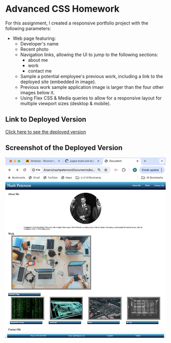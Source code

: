 # Advanced CSS Homework

For this assignment, I created a responsive portfolio project with the following parameters:


- Web page featuring:
    - Developer's name
    - Recent photo 
    - Navigation links, allowing the UI to jump to the following sections: 
        - about me
        - work
        - contact me
    - Sample a potential employee's previous work, including a link to the deployed site (embedded in image).
    - Previous work sample application image is larger than the four other images below it.
    - Using Flex CSS & Media queries to allow for a responsive layout for multiple viewport sizes (desktop & mobile).


## Link to Deployed Version

[Click here to see the deployed version](https://teutonicted.github.io/advanced-css-homework/)

## Screenshot of the Deployed Version

![Screenshot of the web page](./assets/website-screenshot.png)

